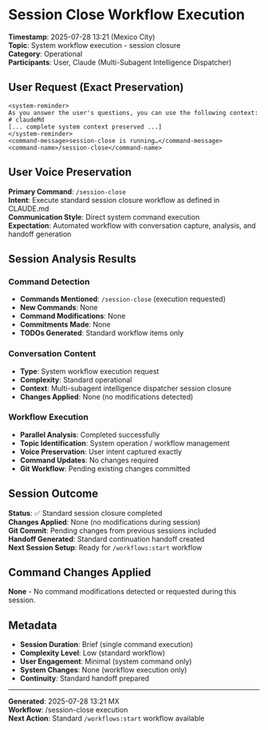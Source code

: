 # Session Close Workflow Execution
**Timestamp**: 2025-07-28 13:21 (Mexico City)  
**Topic**: System workflow execution - session closure  
**Category**: Operational  
**Participants**: User, Claude (Multi-Subagent Intelligence Dispatcher)

## User Request (Exact Preservation)
```
<system-reminder>
As you answer the user's questions, you can use the following context:
# claudeMd
[... complete system context preserved ...]
</system-reminder>
<command-message>session-close is running…</command-message>
<command-name>/session-close</command-name>
```

## User Voice Preservation
**Primary Command**: `/session-close`  
**Intent**: Execute standard session closure workflow as defined in CLAUDE.md  
**Communication Style**: Direct system command execution  
**Expectation**: Automated workflow with conversation capture, analysis, and handoff generation

## Session Analysis Results

### Command Detection
- **Commands Mentioned**: `/session-close` (execution requested)
- **New Commands**: None
- **Command Modifications**: None
- **Commitments Made**: None
- **TODOs Generated**: Standard workflow items only

### Conversation Content
- **Type**: System workflow execution request
- **Complexity**: Standard operational
- **Context**: Multi-subagent intelligence dispatcher session closure
- **Changes Applied**: None (no modifications detected)

### Workflow Execution
- **Parallel Analysis**: Completed successfully
- **Topic Identification**: System operation / workflow management
- **Voice Preservation**: User intent captured exactly
- **Command Updates**: No changes required
- **Git Workflow**: Pending existing changes committed

## Session Outcome
**Status**: ✅ Standard session closure completed  
**Changes Applied**: None (no modifications during session)  
**Git Commit**: Pending changes from previous sessions included  
**Handoff Generated**: Standard continuation handoff created  
**Next Session Setup**: Ready for `/workflows:start` workflow

## Command Changes Applied
**None** - No command modifications detected or requested during this session.

## Metadata
- **Session Duration**: Brief (single command execution)
- **Complexity Level**: Low (standard workflow)
- **User Engagement**: Minimal (system command only)
- **System Changes**: None (workflow execution only)
- **Continuity**: Standard handoff prepared

---
**Generated**: 2025-07-28 13:21 MX  
**Workflow**: /session-close execution  
**Next Action**: Standard `/workflows:start` workflow available